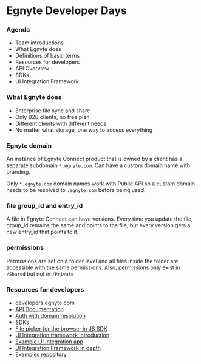 # Egnyte Developer Days

### Agenda
- Team introductions
- What Egnyte does
- Definitions of basic terms
- Resources for developers
- API Overview
- SDKs
- UI Integration Framework

### What Egnyte does

- Enterprise file sync and share
- Only B2B clients, no free plan
- Different clients with different needs
- No matter what storage, one way to access everything

### Egnyte domain

An instance of Egnyte Connect product that is owned by a client has a separate subdomain `*.egnyte.com`. Can have a custom domain name with branding.

Only `*.egnyte.com` domain names work with Public API so a custom domain needs to be resolved to `.egnyte.com` before being used.

### file group_id and entry_id

A file in Egnyte Connect can have versions. Every time you update the file, group_id remains the same and points to the file, but every version gets a new entry_id that points to it.

### permissions

Permissions are set on a folder level and all files inside the folder are accessible with the same permissions. Also, permissions only exist in `/Shared` but not in `/Private`

### Resources for developers
- developers.egnyte.com
- [API Documentation](https://developers.egnyte.com/docs)
- [Auth with domain resolution](https://developers.egnyte.com/docs/read/Public_API_Authentication#enhanced_auth)
- [SDKs](https://developers.egnyte.com/Egnyte_SDK)
- [File picker for the browser in JS SDK](https://github.com/egnyte/egnyte-js-sdk/blob/master/src/docs/widgets.md)
- [UI Integration framework introduction](https://developers.egnyte.com/docs/read/UI_Integration_Framework)
- [Example UI Integration app](https://github.com/egnyte/example-UIntegration)
- [UI Integration Framework in depth](https://github.com/egnyte/for-integrators)
- [Examples repository](https://github.com/egnyte/for-integrators)
